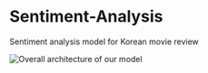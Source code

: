 # Sentiment-Analysis

Sentiment analysis model for Korean movie review

![Overall architecture of our model](https://user-images.githubusercontent.com/77040327/119285231-8e0b3d80-bc7c-11eb-9933-3d0a1a67ca3f.png)
